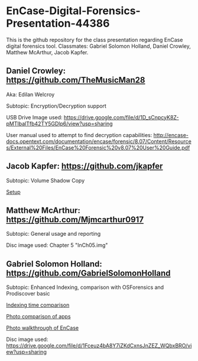 # EnCase-Digital-Forensics-Presentation-44386
This is the github repository for the class presentation regarding EnCase digital forensics tool. Classmates: Gabriel Solomon Holland, Daniel Crowley, Matthew McArthur, Jacob Kapfer. 


## Daniel Crowley: https://github.com/TheMusicMan28

Aka: Edilan Welcroy

Subtopic: Encryption/Decryption support

USB Drive Image used: https://drive.google.com/file/d/1D_sCnpcyK8Z-pMTIbalTfb42TY5GDlp6/view?usp=sharing

User manual used to attempt to find decryption capabilities: http://encase-docs.opentext.com/documentation/encase/forensic/8.07/Content/Resources/External%20Files/EnCase%20Forensic%20v8.07%20User%20Guide.pdf

## Jacob Kapfer: https://github.com/jkapfer

Subtopic: Volume Shadow Copy

[Setup](https://github.com/GabrielSolomonHolland/EnCase-Digital-Forensics-Presentation-44386/blob/main/JK-pictures.md)

## Matthew McArthur: https://github.com/Mjmcarthur0917

Subtopic: General usage and reporting

Disc image used: Chapter 5 "InCh05.img"

## Gabriel Solomon Holland: https://github.com/GabrielSolomonHolland

Subtopic: Enhanced Indexing, comparison with OSForensics and Prodiscover basic

[Indexing time comparison](https://github.com/GabrielSolomonHolland/EnCase-Digital-Forensics-Presentation-44386/blob/main/GSH%20-%20Indexing%20Comparison.md)

[Photo comparison of apps](https://github.com/GabrielSolomonHolland/EnCase-Digital-Forensics-Presentation-44386/blob/main/GSH%20-%20Photo%20comparison.md)

[Photo walkthrough of EnCase](https://github.com/GabrielSolomonHolland/EnCase-Digital-Forensics-Presentation-44386/blob/main/GSH%20-%20EnCase%20view.md)

Disc image used: https://drive.google.com/file/d/1Fceuz4bA8Y7iZKdCxnsJnZEZ_WQbxBRO/view?usp=sharing
